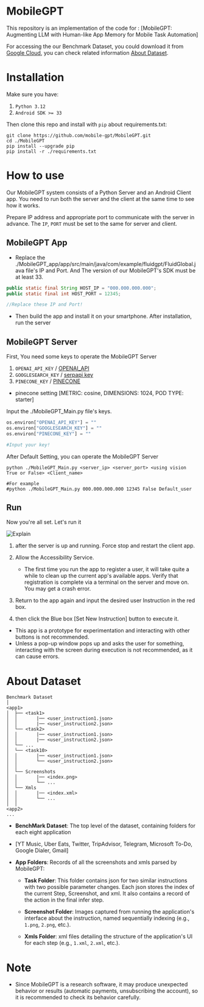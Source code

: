 # MobileGPT
This repository is an implementation of the code for :
[MobileGPT: Augmenting LLM with Human-like App Memory for Mobile Task Automation]

For accessing the our Benchmark Dataset, you could download it from [Google Cloud](https://drive.google.com/file/d/1dmc9iHFRSD-rEiknV3R_tcihGXMsm/view?usp=sharing), 
you can check related information [About Dataset](#About-Dataset). 


# Installation
Make sure you have:

1. `Python 3.12` 
2. `Android SDK >= 33`

Then clone this repo and install with `pip` about requirements.txt:

```shell
git clone https://github.com/mobile-gpt/MobileGPT.git
cd ./MobileGPT
pip install --upgrade pip
pip install -r ./requirements.txt
```

[//]: # (If successfully installed, you should be able to execute `droidbot -h`.)

# How to use
Our MobileGPT system consists of a Python Server and an Android Client app. You need to run both the server and the client at the same time to see how it works.

Prepare IP address and appropriate port to communicate with the server in advance. The `IP`, `PORT` must be set to the same for server and client.

## MobileGPT App
+ Replace the ./MobileGPT_app/app/src/main/java/com/example/fluidgpt/FluidGlobal.java file's IP and Port. And The version of our MobileGPT's SDK must be at least 33.

```java
public static final String HOST_IP = "000.000.000.000";
public static final int HOST_PORT = 12345;

//Replace these IP and Port!
```

+ Then build the app and install it on your smartphone. After installation, run the server

## MobileGPT Server
First, You need some keys to operate the MobileGPT Server 

1. `OPENAI_API_KEY` /  [OPENAI_API](https://platform.openai.com/)
2. `GOOGLESEARCH_KEY` / [serpapi key](https://serpapi.com/integrations/python#how-to-set-serp-api-key)
3. `PINECONE_KEY` / [PINECONE](https://www.pinecone.io/)

* pinecone setting [METRIC: cosine, DIMENSIONS: 1024, POD TYPE: starter]

Input the ./MobileGPT_Main.py file's keys.

```python
os.environ["OPENAI_API_KEY"] = ""
os.environ["GOOGLESEARCH_KEY"] = ""
os.environ["PINECONE_KEY"] = ""

#Input your key!
```
After Default Setting,  you can operate the MobileGPT Server

```shell
python ./MobileGPT_Main.py <server_ip> <server_port> <using vision True or False> <Client_name>

#For example 
#python ./MobileGPT_Main.py 000.000.000.000 12345 False Default_user
```
## Run
Now you're all set. Let's run it

![Explain](https://github.com/mobile-gpt/MobileGPT/assets/152391659/1f9dd04e-da1a-40d2-80fc-b15785377d58)

1. after the server is up and running. Force stop and restart the client app.
2. Allow the Accessibility Service.
    + The first time you run the app to register a user, it will take quite a while to clean up the current app's available apps. Verify that registration is complete via a terminal on the server and move on. You may get a crash error.
   
4. Return to the app again and input the desired user Instruction in the red box.
5. then click the Blue box [Set New Instruction] button to execute it.

+ This app is a prototype for experimentation and interacting with other buttons is not recommended.
+ Unless a pop-up window pops up and asks the user for something, interacting with the screen during execution is not recommended, as it can cause errors.

# About Dataset

```
Benchmark Dataset
│
<app1>
│  ├── <task1>
│  │       |── <user_instruction1.json>
│  │       |── <user_instruction2.json>
│  └── <task2>
│  │       |── <user_instruction1.json>
│  │       |── <user_instruction2.json>
│  └── ...
│  └── <task10>
│  │       |── <user_instruction1.json>
│  │       └── <user_instruction2.json>
│  │
│  └── Screenshots
│  │       |── <index.png>
│  │       └── ...
│  └── Xmls
│  │       |── <index.xml>
│  │       └── ...
│  │
<app2>
...
```
+ **BenchMark Dataset**: The top level of the dataset, containing folders for each eight application
+ 
  [YT Music, Uber Eats, Twitter, TripAdvisor, Telegram, Microsoft To-Do, Google Dialer, Gmail]

+ **App Folders**: Records of  all the screenshots and xmls parsed by MobileGPT:

    + **Task Folder**: This folder contains json for two similar instructions with two possible parameter changes. Each json stores the index of the current Step, Screenshot, and xml. It also contains a record of the action in the final infer step.

     + **Screenshot Folder**: Images captured from running the application's interface about the instruction, named sequentially indexing (e.g., `1.png`, `2.png`, etc.).

     + **Xmls Folder**: xml files detailing the structure of the application's UI for each step (e.g., `1.xml`, `2.xml`, etc.).

# Note

- Since MobileGPT is a research software, it may produce unexpected behavior or results (automatic payments, unsubscribing the account), so it is recommended to check its behavior carefully.
